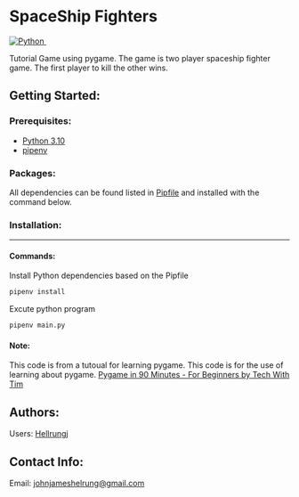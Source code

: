 # SpaceShip Fighters

[![Python](https://img.shields.io/badge/-Python-05122A?style=flat&logo=python)&nbsp;](https://www.python.org/)

Tutorial Game using pygame. The game is two player spaceship fighter game. The first player to kill the other wins.

## Getting Started:

### Prerequisites:
- [Python 3.10](https://www.python.org/downloads/release/python-3100/)
- [pipenv](https://pipenv.pypa.io/en/latest/)

### Packages:
All dependencies can be found listed in [Pipfile](./Pipfile) and installed with the command below.

### Installation:
---
#### Commands:
Install Python dependencies based on the Pipfile
```python
pipenv install
```
Excute python program
```python
pipenv main.py
```

#### Note:
This code is from a tutoual for learning pygame. This code is for the use of learning about pygame.
[Pygame in 90 Minutes - For Beginners by Tech With Tim](https://www.youtube.com/watch?v=jO6qQDNa2UY)

## Authors:
Users: [Hellrungj](https://github.com/Hellrungj/)

## Contact Info:
Email: [johnjameshelrung@gmail.com](johnjameshellrung@gmail.com)
